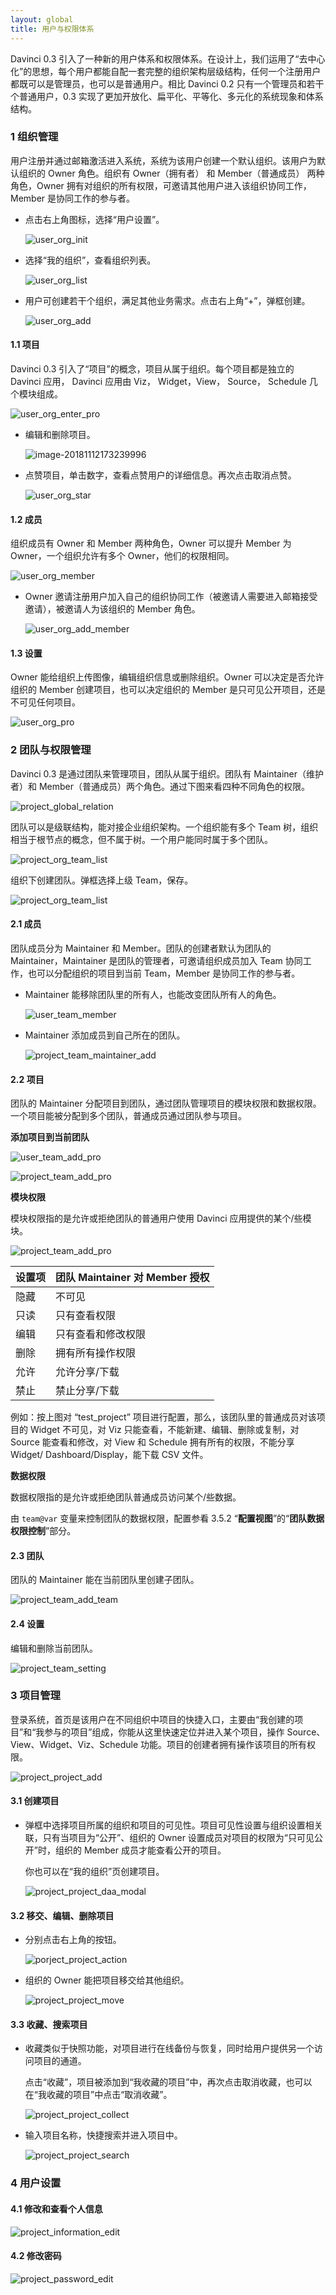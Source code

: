 ```yaml
---
layout: global
title: 用户与权限体系
---
```



Davinci 0.3 引入了一种新的用户体系和权限体系。在设计上，我们运用了“去中心化”的思想，每个用户都能自配一套完整的组织架构层级结构，任何一个注册用户都既可以是管理员，也可以是普通用户。相比 Davinci 0.2 只有一个管理员和若干个普通用户，0.3 实现了更加开放化、扁平化、平等化、多元化的系统现象和体系结构。

### 1 组织管理

用户注册并通过邮箱激活进入系统，系统为该用户创建一个默认组织。该用户为默认组织的 Owner 角色。组织有 Owner（拥有者） 和 Member（普通成员） 两种角色，Owner 拥有对组织的所有权限，可邀请其他用户进入该组织协同工作，Member 是协同工作的参与者。

- 点击右上角图标，选择“用户设置”。

  ![user_org_init](./img/user_org_init.png)

- 选择“我的组织”，查看组织列表。

  ![user_org_list](./img/user_org_list.png)

- 用户可创建若干个组织，满足其他业务需求。点击右上角“+”，弹框创建。

  ![user_org_add](./img/user_org_add.png)

#### 1.1 项目

Davinci 0.3 引入了“项目”的概念，项目从属于组织。每个项目都是独立的 Davinci 应用， Davinci 应用由 Viz， Widget，View， Source， Schedule 几个模块组成。

![user_org_enter_pro](./img/user_org_enter_pro.png)

- 编辑和删除项目。

  ![image-20181112173239996](./img/image-20181112173239996.png)

- 点赞项目，单击数字，查看点赞用户的详细信息。再次点击取消点赞。

  ![user_org_star](./img/user_org_star.png)

#### 1.2 成员

组织成员有 Owner 和 Member 两种角色，Owner 可以提升 Member 为 Owner，一个组织允许有多个 Owner，他们的权限相同。

![user_org_member](./img/user_org_member.png)

- Owner 邀请注册用户加入自己的组织协同工作（被邀请人需要进入邮箱接受邀请），被邀请人为该组织的 Member 角色。

  ![user_org_add_member](./img/user_org_add_member.png)

#### 1.3 设置

Owner 能给组织上传图像，编辑组织信息或删除组织。Owner 可以决定是否允许组织的 Member 创建项目，也可以决定组织的 Member 是只可见公开项目，还是不可见任何项目。

![user_org_pro](./img/user_org_setting.png)

### 2 团队与权限管理

Davinci 0.3 是通过团队来管理项目，团队从属于组织。团队有 Maintainer（维护者）和 Member（普通成员）两个角色。通过下图来看四种不同角色的权限。

![project_global_relation](./img/project_global_relation.png)

团队可以是级联结构，能对接企业组织架构。一个组织能有多个 Team 树，组织相当于根节点的概念，但不属于树。一个用户能同时属于多个团队。

![project_org_team_list](./img/project_org_team_list.png)

组织下创建团队。弹框选择上级 Team，保存。

![project_org_team_list](./img/project_org_add_team.png)

#### 2.1 成员

团队成员分为 Maintainer 和 Member。团队的创建者默认为团队的 Maintainer，Maintainer 是团队的管理者，可邀请组织成员加入 Team 协同工作，也可以分配组织的项目到当前 Team，Member 是协同工作的参与者。

- Maintainer 能移除团队里的所有人，也能改变团队所有人的角色。

  ![user_team_member](./img/user_team_member.png)

- Maintainer 添加成员到自己所在的团队。

  ![project_team_maintainer_add](./img/project_team_maintainer_add.png)

#### 2.2 项目

团队的 Maintainer 分配项目到团队，通过团队管理项目的模块权限和数据权限。一个项目能被分配到多个团队，普通成员通过团队参与项目。

**添加项目到当前团队**

![user_team_add_pro](./img/user_team_add_pro.png)

![project_team_add_pro](./img/project_team_add_pro1.png)

**模块权限**

模块权限指的是允许或拒绝团队的普通用户使用 Davinci 应用提供的某个/些模块。

![project_team_add_pro](./img/project_team_add_pro2.png)

| 设置项 | 团队 Maintainer 对 Member 授权 |
| ------ | ------------------------------ |
| 隐藏   | 不可见                         |
| 只读   | 只有查看权限                   |
| 编辑   | 只有查看和修改权限             |
| 删除   | 拥有所有操作权限               |
| 允许   | 允许分享/下载                  |
| 禁止   | 禁止分享/下载                  |

例如：按上图对 “test_project” 项目进行配置，那么，该团队里的普通成员对该项目的 Widget 不可见，对 Viz 只能查看，不能新建、编辑、删除或复制，对 Source 能查看和修改，对 View 和 Schedule 拥有所有的权限，不能分享 Widget/ Dashboard/Display，能下载 CSV 文件。

**数据权限**

数据权限指的是允许或拒绝团队普通成员访问某个/些数据。

由 `team@var` 变量来控制团队的数据权限，配置参看 3.5.2 “**配置视图**”的“**团队数据权限控制**”部分。

#### 2.3 团队

团队的 Maintainer 能在当前团队里创建子团队。

![project_team_add_team](./img/project_team_add_team.png)

#### 2.4 设置

编辑和删除当前团队。

![project_team_setting](./img/project_team_setting.png)

### 3 项目管理

登录系统，首页是该用户在不同组织中项目的快捷入口，主要由“我创建的项目”和“我参与的项目”组成，你能从这里快速定位并进入某个项目，操作 Source、View、Widget、Viz、Schedule 功能。项目的创建者拥有操作该项目的所有权限。

![project_project_add](./img/project_project_add.png)

#### 3.1 创建项目

- 弹框中选择项目所属的组织和项目的可见性。项目可见性设置与组织设置相关联，只有当项目为“公开”、组织的 Owner 设置成员对项目的权限为“只可见公开”时，组织的 Member 成员才能查看公开的项目。

  你也可以在“我的组织”页创建项目。

  ![project_project_daa_modal](./img/project_project_add_modal.png)

#### 3.2 移交、编辑、删除项目

- 分别点击右上角的按钮。

  ![porject_project_action](./img/porject_project_action.png)

- 组织的 Owner 能把项目移交给其他组织。

  ![project_project_move](./img/project_project_move.png)

#### 3.3 收藏、搜索项目

- 收藏类似于快照功能，对项目进行在线备份与恢复，同时给用户提供另一个访问项目的通道。

  点击“收藏”，项目被添加到“我收藏的项目”中，再次点击取消收藏，也可以在“我收藏的项目”中点击“取消收藏”。

  ![project_project_collect](./img/project_project_collect.png)

- 输入项目名称，快捷搜索并进入项目中。

  ![project_project_search](./img/project_project_search.png)

### 4 用户设置

#### 4.1 修改和查看个人信息

![project_information_edit](./img/project_information_edit.png)

#### 4.2 修改密码

![project_password_edit](./img/project_password_edit.png)